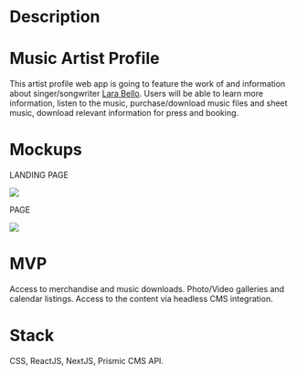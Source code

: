 # Description
# Music Artist Profile

This artist profile web app is going to feature the work of and information about singer/songwriter [Lara Bello](https://larabello.com). Users will be able to learn more information, listen to the music, purchase/download music files and sheet music, download relevant information for press and booking.

# Mockups

LANDING PAGE

![](https://i.imgur.com/2WxAZhM.jpg)

PAGE

![](https://i.imgur.com/uQqsC5p.jpg)


# MVP

Access to merchandise and music downloads. Photo/Video galleries and calendar listings. Access to the content via headless CMS integration.

# Stack

CSS, ReactJS, NextJS, Prismic CMS API.

